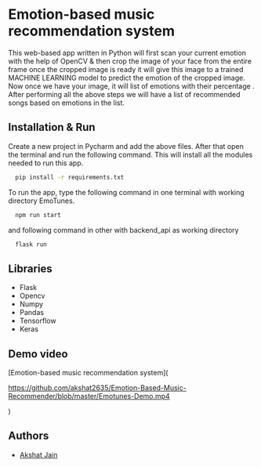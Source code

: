 
# Emotion-based music recommendation system

This web-based app written in Python will first scan your current emotion with the help of OpenCV & then crop the image of your face from the entire frame once the cropped image is ready it will give this image to a trained MACHINE LEARNING model to predict the emotion of the cropped image. Now once we have your image, it will list of emotions with their percentage . After performing all the above steps we will have a list of recommended songs based on emotions in the list.


## Installation & Run

Create a new project in Pycharm and add the above files. After that open the terminal and run the following command. This will install all the modules needed to run this app. 

```bash
  pip install -r requirements.txt
```

To run the app, type the following command in one terminal with working directory EmoTunes. 
```bash
  npm run start
```
and following command in other with backend_api as working directory
```bash
  flask run
```

## Libraries

- Flask
- Opencv
- Numpy
- Pandas
- Tensorflow
- Keras





## Demo video

 [Emotion-based music recommendation system](

https://github.com/akshat2635/Emotion-Based-Music-Recommender/blob/master/Emotunes-Demo.mp4

)
 

## Authors

- [Akshat Jain](https://github.com/akshat2635)


